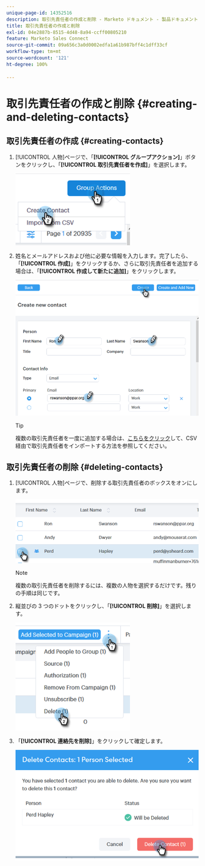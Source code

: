 ```yaml
---
unique-page-id: 14352516
description: 取引先責任者の作成と削除 - Marketo ドキュメント - 製品ドキュメント
title: 取引先責任者の作成と削除
exl-id: 04e2887b-8515-4d48-8a94-ccff00805210
feature: Marketo Sales Connect
source-git-commit: 09a656c3a0d0002edfa1a61b987bff4c1dff33cf
workflow-type: tm+mt
source-wordcount: '121'
ht-degree: 100%

---
```


# 取引先責任者の作成と削除 {#creating-and-deleting-contacts}

## 取引先責任者の作成 {#creating-contacts}

1. [!UICONTROL 人物]ページで、「**[!UICONTROL グループアクション]**」ボタンをクリックし、「**[!UICONTROL 取引先責任者を作成]**」を選択します。

   ![](assets/one-2.png)

1. 姓名とメールアドレスおよび他に必要な情報を入力します。完了したら、「**[!UICONTROL 作成]**」をクリックするか、さらに取引先責任者を追加する場合は、「**[!UICONTROL 作成して新たに追加]**」をクリックします。

   ![](assets/two-2.png)

   >[!TIP]
   >
   >複数の取引先責任者を一度に追加する場合は、[こちらをクリック](/help/marketo/product-docs/marketo-sales-connect/people/managing-contacts/import-contacts-via-csv.md)して、CSV 経由で取引先責任者をインポートする方法を参照してください。

## 取引先責任者の削除 {#deleting-contacts}

1. [!UICONTROL 人物]ページで、削除する取引先責任者のボックスをオンにします。

   ![](assets/three-2.png)

   >[!NOTE]
   >
   >複数の取引先責任者を削除するには、複数の人物を選択するだけです。残りの手順は同じです。

1. 縦並びの 3 つのドットをクリックし、「**[!UICONTROL 削除]**」を選択します。

   ![](assets/four-2.png)

1. 「**[!UICONTROL 連絡先を削除]**」をクリックして確定します。

   ![](assets/five-2.png)

